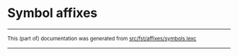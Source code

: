 
# Symbol affixes

* * *

<small>This (part of) documentation was generated from [src/fst/affixes/symbols.lexc](https://github.com/giellalt/lang-cor/blob/main/src/fst/affixes/symbols.lexc)</small>

---


